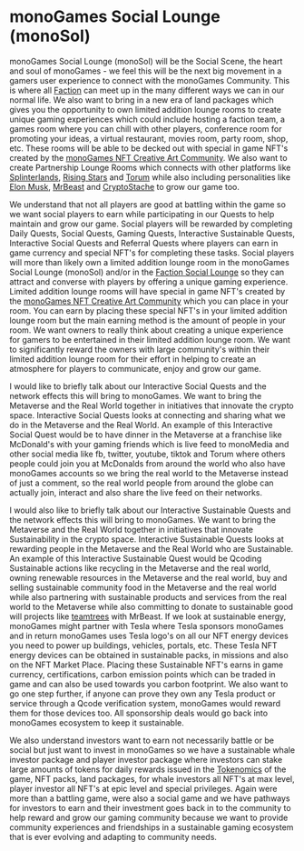 <h1>monoGames Social Lounge (monoSol)</h1>
<p>
monoGames Social Lounge (monoSol) will be the Social Scene, the heart and soul of monoGames - we feel this will be the next big movement in a gamers user experience to connect with the monoGames Community. This is where all <a href="https://github.com/369gtech/Factions">Faction</a> can meet up in the many different ways we can in our normal life. We also want to bring in a new era of land packages which gives you the opportunity to own limited addition lounge rooms to create unique gaming experiences which could include hosting a faction team, a games room where you can chill with other players, conference room for promoting your ideas, a virtual restaurant, movies room, party room, shop, etc. These rooms will be able to be decked out with special in game NFT's created by the <a href="https://github.com/369gtech/monoGames-NFT-Creative-Art-Community">monoGames NFT Creative Art Community</a>. We also want to create Partnership Lounge Rooms which connects with other platforms like <a href="https://splinterlands.com/">Splinterlands</a>, <a href="https://www.risingstargame.com/">Rising Stars</a> and <a href="https://www.torum.com/">Torum</a> while also including personalities like <a href="https://twitter.com/elonmusk">Elon Musk</a>, <a href="https://twitter.com/MrBeast">MrBeast</a> and <a href="https://twitter.com/CryptoStache">CryptoStache</a> to grow our game too.

We understand that not all players are good at battling within the game so we want social players to earn while participating in our Quests to help maintain and grow our game. Social players will be rewarded by completing Daily Quests, Social Quests, Gaming Quests, Interactive Sustainable Quests, Interactive Social Quests and Referral Quests where players can earn in game currency and special NFT's for completing these tasks. Social players will more than likely own a limited addition lounge room in the monoGames Social Lounge (monoSol) and/or in the <a href="https://github.com/369gtech/Faction-Social-Lounges">Faction Social Lounge</a> so they can attract and converse with players by offering a unique gaming experience. Limited addition lounge rooms will have special in game NFT's created by the <a href="https://github.com/369gtech/monoGames-NFT-Creative-Art-Community">monoGames NFT Creative Art Community</a> which you can place in your room. You can earn by placing these special NFT's in your limited addition lounge room but the main earning method is the amount of people in your room. We want owners to really think about creating a unique experience for gamers to be entertained in their limited addition lounge room. We want to significantly reward the owners with large community's within their limited addition lounge room for their effort in helping to create an atmosphere for players to communicate, enjoy and grow our game.

I would like to briefly talk about our Interactive Social Quests and the network effects this will bring to monoGames. We want to bring the Metaverse and the Real World together in initiatives that innovate the crypto space. Interactive Social Quests looks at connecting and sharing what we do in the Metaverse and the Real World. An example of this Interactive Social Quest would be to have dinner in the Metaverse at a franchise like McDonald's with your gaming friends which is live feed to monoMedia and other social media like fb, twitter, youtube, tiktok and Torum where others people could join you at McDonalds from around the world who also have monoGames accounts so we bring the real world to the Metaverse instead of just a comment, so the real world people from around the globe can actually join, interact and also share the live feed on their networks. 

I would also like to briefly talk about our Interactive Sustainable Quests and the network effects this will bring to monoGames. We want to bring the Metaverse and the Real World together in initiatives that innovate Sustainability in the crypto space. Interactive Sustainable Quests looks at rewarding people in the Metaverse and the Real World who are Sustainable. An example of this Interactive Sustainable Quest would be Qcoding Sustainable actions like recycling in the Metaverse and the real world, owning renewable resources in the Metaverse and the real world, buy and selling sustainable community food in the Metaverse and the real world while also partnering with sustainable products and services from the real world to the Metaverse while also committing to donate to sustainable good will projects like <a href="https://teamtrees.org/">teamtrees</a> with MrBeast. If we look at sustainable energy, monoGames might partner with Tesla where Tesla sponsors monoGames and in return monoGames uses Tesla logo's on all our NFT energy devices you need to power up buildings, vehicles, portals, etc. These Tesla NFT energy devices can be obtained in sustainable packs, in missions and also on the NFT Market Place. Placing these Sustainable NFT's earns in game currency, certifications, carbon emission points which can be traded in game and can also be used towards you carbon footprint. We also want to go one step further, if anyone can prove they own any Tesla product or service through a Qcode verification system, monoGames would reward them for those devices too. All sponsorship deals would go back into monoGames ecosystem to keep it sustainable. 

We also understand investors want to earn not necessarily battle or be social but just want to invest in monoGames so we have a sustainable whale investor package and player investor package where investors can stake large amounts of tokens for daily rewards issued in the <a href="https://github.com/369gtech/Tokenomics">Tokenomics</a> of the game, NFT packs, land packages, for whale investors all NFT's at max level, player investor all NFT's at epic level and special privileges. Again were more than a battling game, were also a social game and we have pathways for investors to earn and their investment goes back in to the community to help reward and grow our gaming community because we want to provide community experiences and friendships in a sustainable gaming ecosystem that is ever evolving and adapting to community needs.
</p>
